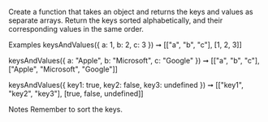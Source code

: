 Create a function that takes an object and returns the keys and values as separate arrays. Return the keys sorted alphabetically, and their corresponding values in the same order.

Examples
keysAndValues({ a: 1, b: 2, c: 3 })
➞ [["a", "b", "c"], [1, 2, 3]]

keysAndValues({ a: "Apple", b: "Microsoft", c: "Google" })
➞ [["a", "b", "c"], ["Apple", "Microsoft", "Google"]]

keysAndValues({ key1: true, key2: false, key3: undefined })
➞ [["key1", "key2", "key3"], [true, false, undefined]]

Notes
Remember to sort the keys.
